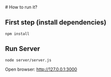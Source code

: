 # How to run it?

## First step (install dependencies)

```
npm install
```

## Run Server

```
node server/server.js
```

Open browser: <http://127.0.0.1:3000>
